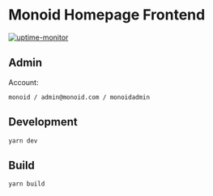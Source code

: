 # Monoid Homepage Frontend
[![uptime-monitor](https://uptime-monitor-staging.herokuapp.com/api/badge/59?rangeTime=7d)](https://uptime-monitor-staging.herokuapp.com/monitoring/websiteStatus/59)

## Admin

Account:

```
monoid / admin@monoid.com / monoidadmin
```

## Development

```
yarn dev
```

## Build

```
yarn build
```
